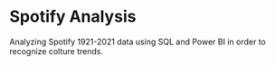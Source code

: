 # Spotify Analysis
Analyzing Spotify 1921-2021 data using SQL and Power BI in order to recognize colture trends.
